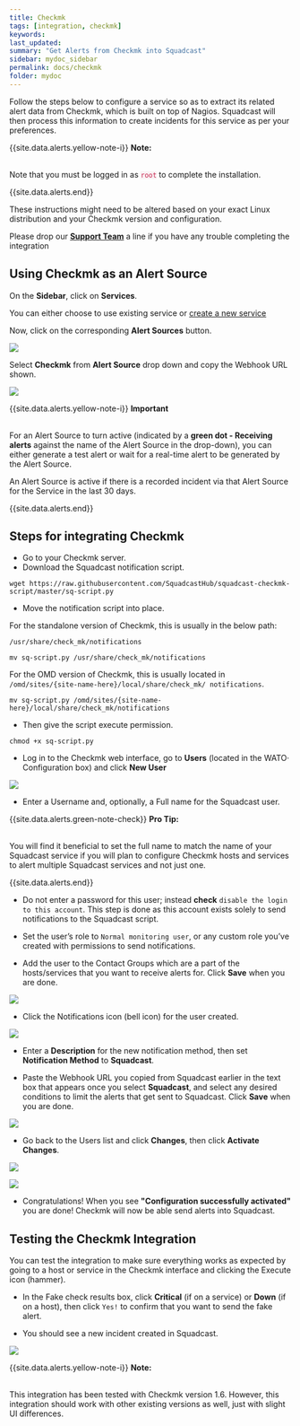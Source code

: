 ```yaml
---
title: Checkmk
tags: [integration, checkmk]
keywords:
last_updated:
summary: "Get Alerts from Checkmk into Squadcast"
sidebar: mydoc_sidebar
permalink: docs/checkmk
folder: mydoc
---
```


Follow the steps below to configure a service so as to extract its related alert data from Checkmk, which is built on top of Nagios. Squadcast will then process this information to create incidents for this service as per your preferences.

{{site.data.alerts.yellow-note-i}}
<b>Note: </b>
<br/><br/><p>Note that you must be logged in as <code class="highlighter-rouge" style="color: #c7254e; background-color: #f9f2f4 !important;">root</code> to complete the installation.</p>
{{site.data.alerts.end}}

These instructions might need to be altered based on your exact Linux distribution and your Checkmk version and configuration. 

Please drop our **[Support Team](mailto:support@squadcast.com)** a line if you have any trouble completing the integration

## Using Checkmk as an Alert Source

On the **Sidebar**, click on **Services**.

You can either choose to use existing service or [create a new service](adding-a-service-1)

Now, click on the corresponding **Alert Sources** button.

![](images/integration_1.png)

Select **Checkmk** from  **Alert Source** drop down and copy the Webhook URL shown.

![](images/checkmk_1.png)

{{site.data.alerts.yellow-note-i}}
<b>Important</b><br/><br/>
<p>For an Alert Source to turn active (indicated by a <b>green dot - Receiving alerts</b> against the name of the Alert Source in the drop-down), you can either generate a test alert or wait for a real-time alert to be generated by the Alert Source.</p>
<p>An Alert Source is active if there is a recorded incident via that Alert Source for the Service in the last 30 days.</p>
{{site.data.alerts.end}}

## Steps for integrating Checkmk

+ Go to your Checkmk server.
+ Download the Squadcast notification script.

```
wget https://raw.githubusercontent.com/SquadcastHub/squadcast-checkmk-script/master/sq-script.py
```

+ Move the notification script into place.

For the standalone version of Checkmk, this is usually in the below path:

`/usr/share/check_mk/notifications`

```
mv sq-script.py /usr/share/check_mk/notifications
```

For the OMD version of Checkmk, this is usually located in
`/omd/sites/{site-name-here}/local/share/check_mk/ notifications`.

```
mv sq-script.py /omd/sites/{site-name-here}/local/share/check_mk/notifications
```

+ Then give the script execute permission.

```
chmod +x sq-script.py
```

+ Log in to the Checkmk web interface, go to **Users** (located in the WATO· Configuration box) and click **New User**

![](images/checkmk_2.png)

+ Enter a Username and, optionally, a Full name for the Squadcast user. 

{{site.data.alerts.green-note-check}}
<b>Pro Tip: </b>
<br/><br/><p>You will find it beneficial to set the full name to match the name of your Squadcast service if you will plan to configure Checkmk hosts and services to alert multiple Squadcast services and not just one.</p>
{{site.data.alerts.end}}

+ Do not enter a password for this user; instead **check** `disable the login to this account`. This step is done as this account exists solely to send notifications to the Squadcast script.

+ Set the user’s role to `Normal monitoring user`, or any custom role you’ve created with permissions to send notifications. 

+ Add the user to the Contact Groups which are a part of the hosts/services that you want to receive alerts for. Click **Save** when you are done.

![](images/checkmk_3.png)

+ Click the Notifications icon (bell icon) for the user created.

![](images/checkmk_4.png)

+ Enter a **Description** for the new notification method, then set **Notification Method** to **Squadcast**. 

+ Paste the Webhook URL you copied from Squadcast earlier in the text box that appears once you select **Squadcast**, and select any desired conditions to limit the alerts that get sent to Squadcast. Click **Save** when you are done.

![](images/checkmk_5.png)

+ Go back to the Users list and click  **Changes**, then click **Activate Changes**.

![](images/checkmk_6.png)

![](images/checkmk_7.png)

+ Congratulations! When you see **"Configuration successfully activated"** you are done! Checkmk will now be able send alerts into Squadcast. 

## Testing the Checkmk Integration

You can test the integration to make sure everything works as expected by going to a host or service in the Checkmk interface and clicking the Execute icon (hammer). 

+ In the Fake check results box, click **Critical** (if on a service) or **Down** (if on a host), then click `Yes!` to confirm that you want to send the fake alert. 

+ You should see a new incident created in Squadcast.

![](images/checkmk_8.png)

{{site.data.alerts.yellow-note-i}}
<b>Note: </b>
<br/><br/><p>This integration has been tested with Checkmk version 1.6. However, this integration should work with other existing versions as well, just with slight UI differences.</p>
